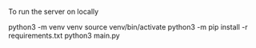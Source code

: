 
To run the server on locally


python3 -m venv venv
source venv/bin/activate
python3 -m pip install -r requirements.txt
python3 main.py



